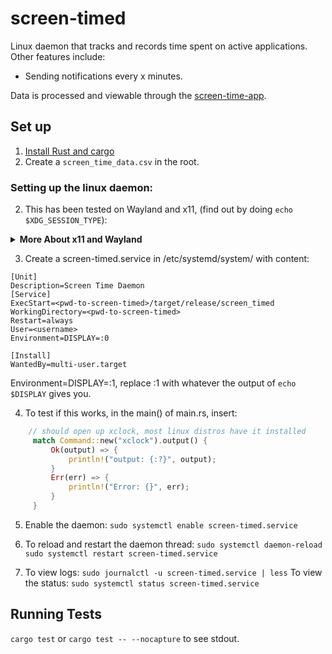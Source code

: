 # screen-timed

Linux daemon that tracks and records time spent on active applications.
Other features include:

- Sending notifications every x minutes.

Data is processed and viewable through the [screen-time-app](https://github.com/saths008/screen-time-app).

## Set up

1. [Install Rust and cargo](https://www.rust-lang.org/tools/install)
2. Create a `screen_time_data.csv` in the root.

### Setting up the linux daemon:

2. This has been tested on Wayland and x11, (find out by doing `echo $XDG_SESSION_TYPE`):
<details>
<summary><b>More About x11 and Wayland</b></summary>

- This program has worked on a PC using wayland and Ubuntu but I run this daily on a PC using x11 and Ubuntu.
  - If you have a Nvidia graphics driver, you should probably use x11 over wayland if you aren't already (greater compatability). I was using wayland leading to errors getting the active window.

To switch to x11 on Ubuntu:

    - Go to settings > Colours (Device Colour Profiles) > Select `Standard Space - sRGB`
    - Edit `/etc/gdm3/custom.conf` and uncomment `WaylandEnable=false`
    - `sudo reboot`

If anything goes wrong, just undo this line: - Edit `/etc/gdm3/custom.conf` and uncomment `WaylandEnable=false`
and you should be back on wayland.

</details>

3. Create a screen-timed.service in /etc/systemd/system/ with content:

```
[Unit]
Description=Screen Time Daemon
[Service]
ExecStart=<pwd-to-screen-timed>/target/release/screen_timed
WorkingDirectory=<pwd-to-screen-timed>
Restart=always
User=<username>
Environment=DISPLAY=:0

[Install]
WantedBy=multi-user.target
```

Environment=DISPLAY=:1, replace :1 with whatever the output of `echo $DISPLAY` gives you.

4. To test if this works, in the main() of main.rs, insert:

```rust
    // should open up xclock, most linux distros have it installed
     match Command::new("xclock").output() {
         Ok(output) => {
             println!("output: {:?}", output);
         }
         Err(err) => {
             println!("Error: {}", err);
         }
     }
```

5. Enable the daemon:
   `sudo systemctl enable screen-timed.service`

6. To reload and restart the daemon thread:
   `sudo systemctl daemon-reload`
   `sudo systemctl restart screen-timed.service`
7. To view logs:
   `sudo journalctl -u screen-timed.service | less`
   To view the status:
   `sudo systemctl status screen-timed.service`

## Running Tests

`cargo test` or `cargo test -- --nocapture` to see stdout.
